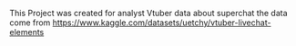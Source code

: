 This Project was created for analyst Vtuber data about superchat
the data come from https://www.kaggle.com/datasets/uetchy/vtuber-livechat-elements
